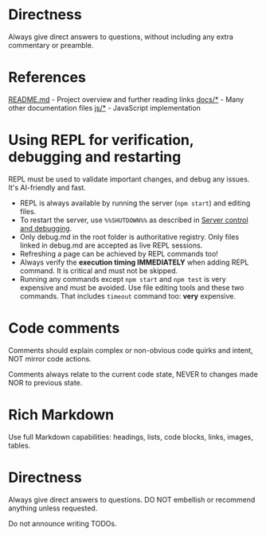 # Directness

Always give direct answers to questions, without including any extra commentary or preamble.

# References

[README.md](README.md) - Project overview and further reading links
[docs/*](docs) - Many other documentation files
[js/*](js) - JavaScript implementation

# Using REPL for **verification**, debugging and restarting

REPL must be used to validate important changes, and debug any issues. It's AI-friendly and fast.

* REPL is always available by running the server (`npm start`) and editing files.
* To restart the server, use `%%SHUTDOWN%%` as described in [Server control and debugging](docs/1.3-workers-and-test-runner.md#server-control-and-debugging).
* Only debug.md in the root folder is authoritative registry. Only files linked in debug.md are accepted as live REPL sessions.
* Refreshing a page can be achieved by REPL commands too!
* Always verify the **execution timing IMMEDIATELY** when adding REPL command. It is critical and must not be skipped.
* Running any commands except `npm start` and `npm test` is very expensive and must be avoided. Use file editing tools and these two commands. That includes `timeout` command too: **very** expensive.

# Code comments

Comments should explain complex or non-obvious code quirks and intent, NOT mirror code actions.

Comments always relate to the current code state, NEVER to changes made NOR to previous state.

# Rich Markdown

Use full Markdown capabilities: headings, lists, code blocks, links, images, tables.

# Directness

Always give direct answers to questions. DO NOT embellish or recommend anything unless requested.

Do not announce writing TODOs.